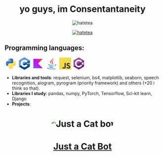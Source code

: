 <h1 align="center">yo guys, im Consentantaneity</h1>
<p align="center"> <img src="https://komarev.com/ghpvc/?username=hatetea&label=Profile%20views&color=0e75b6&style=flat" alt="hatetea" /> </p>

<p align="center"> <a href="https://github.com/ryo-ma/github-profile-trophy"><img src="https://github-profile-trophy.vercel.app/?username=hatetea&row=2&column=3" alt="hatetea" /></a> </p>

## Programming languages:
<p align="left">
<img src="https://raw.githubusercontent.com/devicons/devicon/master/icons/python/python-original.svg" alt="Python" width="40" height="40" />
<img src="https://raw.githubusercontent.com/devicons/devicon/master/icons/cplusplus/cplusplus-original.svg" alt="C++" width="40" height="40" />
<img src="https://raw.githubusercontent.com/devicons/devicon/master/icons/kotlin/kotlin-original.svg" alt="Kotlin" width="40" height="40" />
<img src="https://raw.githubusercontent.com/devicons/devicon/master/icons/java/java-original.svg" alt="Java" width="40" height="40" />
<img src="https://raw.githubusercontent.com/devicons/devicon/master/icons/javascript/javascript-original.svg" alt="JavaScript" width="40" height="40" />
<img src="https://raw.githubusercontent.com/devicons/devicon/master/icons/csharp/csharp-original.svg" alt="C#" width="40" height="40" />

- **Libraries and tools**: request, selenium, bs4, matplotlib, seaborn, speech recognition, aiogram, pyrogram (priority framework) and others (+20 i think so that).
- **Libraries I study**: pandas, numpy, PyTorch, Tensorflow, Sci-kit learn, Django
- **Projects**:
 
<h1 align="center">
  <img src="https://www.consentantaneity.space/images/jst_cat_bot.png" alt="Just a Cat bot" width="100" height="100" style="border-radius: 50%;" />
</h1>

<h1 align="center"><a href="https://t.me/jst_cat_bot">Just a Cat Bot</a></h1>
